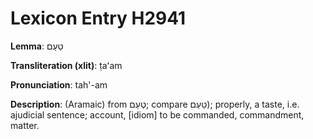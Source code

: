 # Lexicon Entry H2941

**Lemma**: טַעַם

**Transliteration (xlit)**: ṭaʻam

**Pronunciation**: tah'-am

**Description**:
(Aramaic) from טְעַם; compare טַעַם); properly, a taste, i.e.  ajudicial sentence; account, [idiom] to be commanded, commandment, matter.
